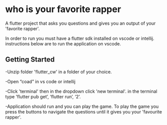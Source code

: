 # who is your favorite rapper
A flutter project that asks you questions and gives you an output of your 'favorite rapper'.

In order to run you must have a flutter sdk installed on vscode or intellij. instructions below are to run the application on vscode.

## Getting Started
-Unzip folder 'flutter_cw' in a folder of your choice.

-Open “coad” in vs code or intellij

-Click 'terminal' then in the dropdown click 'new terminal'. in the terminal type 'flutter pub get’, ‘flutter run’, ‘2’.

-Application should run and you can play the game. To play the game you press the buttons to navigate the questions until it gives you your 'favourite rapper'.
